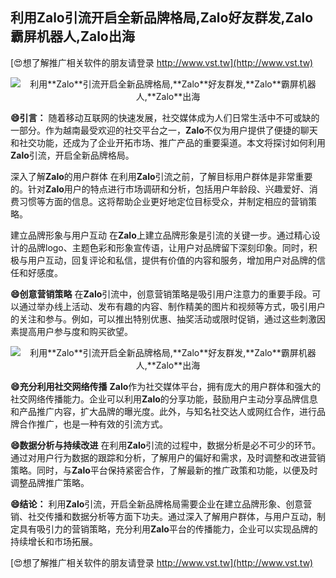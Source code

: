 ## **利用**Zalo**引流开启全新品牌格局,**Zalo**好友群发,**Zalo**霸屏机器人,**Zalo**出海**

[😍想了解推广相关软件的朋友请登录 http://www.vst.tw](http://www.vst.tw)

 <center><img src="https://vst.tw/MP4/tuiguang/png/5.png" alt="利用**Zalo**引流开启全新品牌格局,**Zalo**好友群发,**Zalo**霸屏机器人,**Zalo**出海"></center>

**😄引言：**
随着移动互联网的快速发展，社交媒体成为人们日常生活中不可或缺的一部分。作为越南最受欢迎的社交平台之一，**Zalo**不仅为用户提供了便捷的聊天和社交功能，还成为了企业开拓市场、推广产品的重要渠道。本文将探讨如何利用**Zalo**引流，开启全新品牌格局。

深入了解**Zalo**的用户群体
在利用**Zalo**引流之前，了解目标用户群体是非常重要的。针对**Zalo**用户的特点进行市场调研和分析，包括用户年龄段、兴趣爱好、消费习惯等方面的信息。这将帮助企业更好地定位目标受众，并制定相应的营销策略。

建立品牌形象与用户互动
在**Zalo**上建立品牌形象是引流的关键一步。通过精心设计的品牌logo、主题色彩和形象宣传语，让用户对品牌留下深刻印象。同时，积极与用户互动，回复评论和私信，提供有价值的内容和服务，增加用户对品牌的信任和好感度。

**😄创意营销策略**
在**Zalo**引流中，创意营销策略是吸引用户注意力的重要手段。可以通过举办线上活动、发布有趣的内容、制作精美的图片和视频等方式，吸引用户的关注和参与。例如，可以推出特别优惠、抽奖活动或限时促销，通过这些刺激因素提高用户参与度和购买欲望。

 <center><img src="https://vst.tw/MP4/tuiguang/png/0.png" alt="利用**Zalo**引流开启全新品牌格局,**Zalo**好友群发,**Zalo**霸屏机器人,**Zalo**出海"></center>

**😄充分利用社交网络传播**
**Zalo**作为社交媒体平台，拥有庞大的用户群体和强大的社交网络传播能力。企业可以利用**Zalo**的分享功能，鼓励用户主动分享品牌信息和产品推广内容，扩大品牌的曝光度。此外，与知名社交达人或网红合作，进行品牌合作推广，也是一种有效的引流方式。

**😄数据分析与持续改进**
在利用**Zalo**引流的过程中，数据分析是必不可少的环节。通过对用户行为数据的跟踪和分析，了解用户的偏好和需求，及时调整和改进营销策略。同时，与**Zalo**平台保持紧密合作，了解最新的推广政策和功能，以便及时调整品牌推广策略。

**😄结论：**
利用**Zalo**引流，开启全新品牌格局需要企业在建立品牌形象、创意营销、社交传播和数据分析等方面下功夫。通过深入了解用户群体，与用户互动，制定具有吸引力的营销策略，充分利用**Zalo**平台的传播能力，企业可以实现品牌的持续增长和市场拓展。

[😍想了解推广相关软件的朋友请登录 http://www.vst.tw](http://www.vst.tw)



